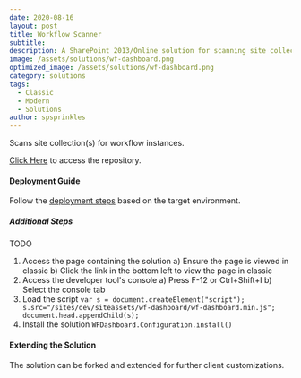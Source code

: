 ```yaml
---
date: 2020-08-16
layout: post
title: Workflow Scanner
subtitle:
description: A SharePoint 2013/Online solution for scanning site collections for workflows.
image: /assets/solutions/wf-dashboard.png
optimized_image: /assets/solutions/wf-dashboard.png
category: solutions
tags:
  - Classic
  - Modern
  - Solutions
author: spsprinkles
---
```


Scans site collection(s) for workflow instances.

[Click Here](https://github.com/spsprinkles/wf-dashboard) to access the repository.

#### Deployment Guide

Follow the [deployment steps](/jump-start-projects/overview/deployment) based on the target environment.

##### Additional Steps

TODO

1. Access the page containing the solution
   a) Ensure the page is viewed in classic
   b) Click the link in the bottom left to view the page in classic
2. Access the developer tool's console
   a) Press F-12 or Ctrl+Shift+I
   b) Select the console tab
3. Load the script
   `var s = document.createElement("script"); s.src="/sites/dev/siteassets/wf-dashboard/wf-dashboard.min.js"; document.head.appendChild(s);`
4. Install the solution
   `WFDashboard.Configuration.install()`

#### Extending the Solution

The solution can be forked and extended for further client customizations.